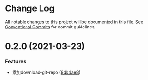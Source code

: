 # Change Log

All notable changes to this project will be documented in this file.
See [Conventional Commits](https://conventionalcommits.org) for commit guidelines.

# 0.2.0 (2021-03-23)


### Features

* 添加download-git-repo ([8db4ae8](https://github.com/ooooevan/copyist/commit/8db4ae8eeb2bb98d9bec931d3d95d8964032f41f))
